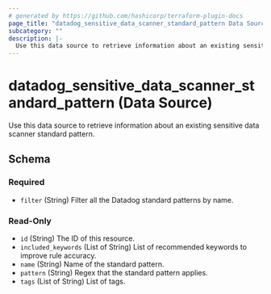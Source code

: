 ```yaml
---
# generated by https://github.com/hashicorp/terraform-plugin-docs
page_title: "datadog_sensitive_data_scanner_standard_pattern Data Source - terraform-provider-datadog"
subcategory: ""
description: |-
  Use this data source to retrieve information about an existing sensitive data scanner standard pattern.
---
```


# datadog_sensitive_data_scanner_standard_pattern (Data Source)

Use this data source to retrieve information about an existing sensitive data scanner standard pattern.



<!-- schema generated by tfplugindocs -->
## Schema

### Required

- `filter` (String) Filter all the Datadog standard patterns by name.

### Read-Only

- `id` (String) The ID of this resource.
- `included_keywords` (List of String) List of recommended keywords to improve rule accuracy.
- `name` (String) Name of the standard pattern.
- `pattern` (String) Regex that the standard pattern applies.
- `tags` (List of String) List of tags.
